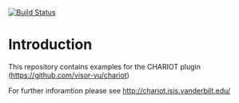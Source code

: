 [![Build Status](https://travis-ci.org/visor-vu/chariot.svg?branch=master)](https://travis-ci.org/visor-vu/chariot)

# Introduction

This repository contains examples for the CHARIOT plugin (https://github.com/visor-vu/chariot)

For further inforamtion please see http://chariot.isis.vanderbilt.edu/
